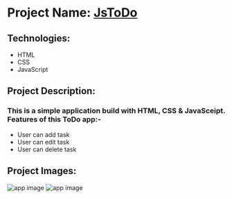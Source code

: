 # Project Name: [JsToDo](https://todo-with-js.netlify.app)

## Technologies:
- HTML
- CSS
- JavaScript

## Project Description:
### This is a simple application build with HTML, CSS & JavaSceipt. Features of this ToDo app:-
- User can add task
- User can edit task
- User can delete task

## Project Images:
![app image](https://i.ibb.co/D9T3t6J/Screenshot-512.png)
![app image](https://i.ibb.co/ZL3ky3h/Screenshot-513.png)
